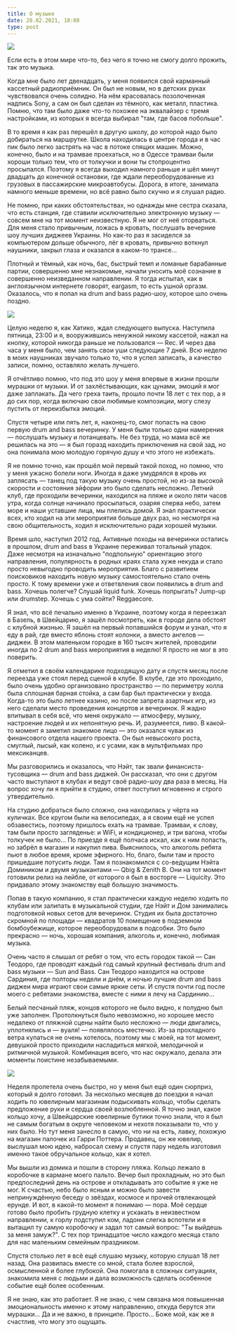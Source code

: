 ```yaml
---
title: О музыке
date: 28.02.2021, 18:08
type: post
---
```


![](/img/posts/015/1.jpeg)

Если есть в этом мире что-то, без чего я точно не смогу долго прожить, так это
музыка.

Когда мне было лет двенадцать, у меня появился свой карманный кассетный
радиоприёмник. Он был не новым, но в детских руках чувствовался очень солидно.
На нём красовалась позолоченная надпись Sony, а сам он был сделан из тёмного,
как металл, пластика. Помню, что там было даже что-то похожее на эквалайзер с
тремя настройками, из которых я всегда выбирал "там, где басов побольше".

В то время я как раз перешёл в другую школу, до которой надо было добираться на
маршрутке. Школа находилась в центре города и в час пик было легко застрять на
час в потоке спящих машин. Можно, конечно, было и на трамвае проехаться, но в
Одессе трамваи были хороши только тем, что от толкучки и вони ты стопроцентно
просыпался. Поэтому я всегда выходил намного раньше и шёл минут двадцать до
конечной остановки, где ждали переоборудованные из грузовых в пассажирские
микроавтобусы. Дорога, в итоге, занимала намного меньше времени, но всё равно
было скучно и я слушал радио.

Не помню, при каких обстоятельствах, но однажды мне сестра сказала, что есть
станция, где ставили исключительно электронную музыку — совсем мне на тот
момент неизвестную. Я не мог от неё оторваться. Для меня стало привычным,
ложась в кровать, послушать вечерние шоу лучших диджеев Украины. Но как-то раз
я засиделся за компьютером дольше обычного, лёг в кровать, привычно воткнул
наушники, закрыл глаза и оказался в каком-то трансе...

Плотный и тёмный, как ночь, бас, быстрый темп и ломаные барабанные партии,
совершенно мне незнакомые, начали уносить моё сознание в совершенно
неизведанном направлении. Я тогда испытал, как в англоязычном интернете
говорят, eargasm, то есть ушной оргазм. Оказалось, что я попал на drum and bass
радио-шоу, которое шло очень поздно.

![](/img/posts/015/2.png)

Целую неделю я, как Хатико, ждал следующего выпуска. Наступила пятница, 23:00 и
я, вооружившись ненужной никому кассетой, нажал на кнопку, которой никогда
раньше не пользовался — Rec. И через два часа у меня было, чем занять свои уши
следующие 7 дней. Всю неделю в моих наушниках звучало только то, что я успел
записать, а качество записи, помню, оставляло желать лучшего.

Я отчётливо помню, что под это шоу у меня впервые в жизни прошли мурашки от
музыки. И от захлёстывающих, как цунами, эмоций я мог даже заплакать. Да чего
греха таить, прошло почти 18 лет с тех пор, а я до сих пор, когда включаю свои
любимые композиции, могу слезу пустить от переизбытка эмоций.

Спустя четыре или пять лет, я, наконец-то, смог попасть на свою первую drum and
bass вечеринку. У меня были только одни намерения — послушать музыку и
потанцевать. Не без труда, но мама всё же решилась на это — я был горазд
находить приключения на свой зад, но она понимала мою молодую горячую душу и
что этого не избежать.

Я не помню точно, как прошёл мой первый такой поход, но помню, что у меня
ужасно болели ноги. Иногда я даже умудрялся в кровь их заплясать — танец под
такую музыку очень простой, но из-за высокой скорости и состояния эйфории это
было сделать несложно. Летний клуб, где проходили вечеринки, находился на пляже
и около пяти часов утра, когда солнце начинало просыпаться, озаряя сперва небо,
затем море и наши уставшие лица, мы плелись домой. Я знал практически всех, кто
ходил на эти мероприятия больше двух раз, но несмотря на свою общительность,
ходил я исключительно ради хорошей музыки.

Время шло, наступил 2012 год. Активные походы на вечеринки остались в прошлом,
drum and bass в Украине переживал тотальный упадок. Даже несмотря на изначально
"подпольную" ориентацию этого направления, популярность в родных краях стала
хуже некуда и стало просто невыгодно проводить мероприятия. Благо с развитием
поисковиков находить новую музыку самостоятельно стало очень просто. К тому
времени уже и ответвления свои появились в drum and bass. Хочешь полегче?
Слушай liquid funk. Хочешь попрыгать? Jump-up или drumstep. Хочешь с ума сойти?
Reggaecore.

Я знал, что всё печально именно в Украине, поэтому когда я переезжал в Базель,
в Швейцарию, я зашёл посмотреть, как в городе дела обстоят с клубной жизнью. Я
зашёл на первый попавшийся форум и узнал, что я еду в рай, где вместо яблонь
стоят колонки, а вместо ангелов — диджеи. В этом маленьком городке в 160 тысяч
жителей, проводили иногда по 2 drum and bass мероприятия в неделю! Я просто не
мог в это поверить.

Я отметил в своём календарике подходящую дату и спустя месяц после переезда уже
стоял перед сценой в клубе. В клубе, где это проходило, было очень удобно
организовано пространство — по периметру холла была сплошная барная стойка, а
сам бар был практически у входа. Когда-то это было летнее казино, но после
запрета азартных игр, из него сделали место проведения концертов и вечеринок. Я
жадно впитывал в себя всё, что меня окружало — атмосферу, музыку, настроение
людей и их непонятную речь. И, разумеется, пиво. В какой-то момент я заметил
знакомое лицо — это оказался чувак из финансового отдела нашего проекта. Он был
невысокого роста, смуглый, лысый, как колено, и с усами, как в мультфильмах про
мексиканцев.

Мы разговорились и оказалось, что Нэйт, так звали финансиста-тусовщика — drum
and bass диджей. Он рассказал, что они с другом часто выступают в клубах и
ведут своё радио-шоу два раза в месяц. На вопрос хочу ли я прийти в студию,
ответ поступил мгновенно и строго утвердительно.

На студию добраться было сложно, она находилась у чёрта на куличках. Все кругом
были на велосипедах, а я своим ещё не успел обзавестись, поэтому пришлось ехать
на трамвае. Трамваи, к слову, там были просто загляденье: и WiFi, и
кондиционер, и три вагона, чтобы толкучек не было... По приезде я ещё полчаса
искал, как к ним попасть, но забрёл в магазин и накупил пива. Выяснилось, что
алкоголь ребята пьют в любое время, кроме эфирного. Но, благо, были там и
просто пришедшие потусить люди. Там я познакомился с со-ведущим Нэйта Домиником
и двумя музыкантами — Qbig & Zenith B. Они на тот момент готовили релиз на
лейбле, от которого я был в восторге — Liquicity. Это придавало этому
знакомству ещё большую значимость.

Попав в такую компанию, я стал практически каждую неделю ходить по клубам или
залипать в музыкальной студии, где Нэйт и Дом занимались подготовкой новых
сетов для вечеринок. Студия их была достаточно скромной по площади — квадратов
10 помещение в подземном бомбоубежище, которое переоборудовали в подсобки. Это
было прекрасно — ночь, хорошая компания, алкоголь и, конечно, любимая музыка.

Очень часто я слышал от ребят о том, что есть городок такой — Сан Теодоро, где
проводят каждый год самый крупный фестиваль drum and bass музыки — Sun and
Bass. Сан Теодоро находится на острове Сардиния, где полторы недели и днём, и
ночью лучшие drum and bass диджеи мира играют свои самые яркие сеты. И спустя
почти год после моего с ребятами знакомства, вместе с ними я лечу на
Сардинию...

Белый песчаный пляж, концов которого не было видно, к полудню был уже заполнен.
Протолкнуться было невозможно, но хорошее место недалеко от пляжной сцены найти
было несложно — люди двигались, уплотнялись и — вуаля! — появлялось местечко.
Из-за прохладного ветра купаться не очень хотелось, поэтому мы с моей, на тот
момент, девушкой просто приходили насладиться мягкой, мелодичной и ритмичной
музыкой. Комбинация всего, что нас окружало, делала эти моменты поистине
незабываемыми.

![](/img/posts/015/3.jpeg)

Неделя пролетела очень быстро, но у меня был ещё один сюрприз, который я долго
готовил. За несколько месяцев до поездки я начал ходить по ювелирным магазинам
подыскивать кольцо, чтобы сделать предложение руки и сердца своей возлюбленной.
Я точно знал, какое кольцо хочу, а Швейцарские ювелирные бутики точно знали,
что я был не самым богатым в округе человеком и нехотя показывали то, что у них
было. Но тут меня занесло в самую, что ни на есть, лавку, похожую на магазин
палочек из Гарри Поттера. Продавец, он же ювелир, выслушал мою идею, набросал
схему и спустя пару недель изготовил именно такое обручальное кольцо, как я
хотел.

Мы вышли из домика и пошли в сторону пляжа. Кольцо лежало в коробочке в кармане
моего пальто. Вечер был прохладным, но это был предпоследний день на острове и
откладывать это событие я уже не мог. К счастью, небо было ясным и можно было
завести непринуждённую беседу о звёздах, космосе и прочей отвлекающей ерунде. И
вот, в какой-то момент я понимаю — пора. Моё сердце готово было пробить грудную
клетку и ускакать в неизвестном направлении, к горлу подступил ком, ладони
слегка вспотели и я вытащил ту самую коробочку и задал тот самый вопрос: "Ты
выйдешь за меня замуж?". С тех пор тринадцатое число каждого месяца стало для
нас маленьким семейным праздником.

Спустя столько лет я всё ещё слушаю музыку, которую слушал 18 лет назад. Она
развилась вместе со мной, стала более взрослой, осмысленной и более глубокой.
Она помогала в сложных ситуациях, знакомила меня с людьми и дала возможность
сделать особенное событие ещё более особенным.

Я не знаю, как это работает. Я не знаю, с чем связана моя повышенная
эмоциональность именно к этому направлению, откуда берутся эти мурашки... Да и
не важно, в принципе. Просто... Боже мой, как же я счастлив, что могу это
ощущать.
